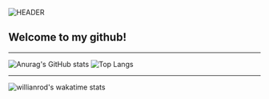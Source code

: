 ![HEADER](https://github.com/iamDvz/iamDvz/blob/main/avatar_banner_wide_pingpong.gif)

## **Welcome to my github!**
___

![Anurag's GitHub stats](https://github-readme-stats.vercel.app/api?username=iamDvz&count_private=true&show_icons=true&bg_color=-45,8d074a,cb0b6b&title_color=000000&text_color=f0ac7a&icon_color=000000&border_color=000000&border_radius=9&hide=issues,contribs&hide_title=true) ![Top Langs](https://github-readme-stats.vercel.app/api/top-langs/?username=iamDvz&count_private=true&layout=compact&bg_color=45,cb0b6b,8d074a&title_color=000000&text_color=f0ac7a&icon_color=000000&border_color=000000&border_radius=9&card_width=295&custom_title=❤️)
___
![willianrod's wakatime stats](https://github-readme-stats.vercel.app/api/wakatime?username=iamDvz&count_private=true&layout=compact&bg_color=45,cb0b6b,8d074a&title_color=000000&text_color=f0ac7a&icon_color=000000&border_color=000000&border_radius=9)
